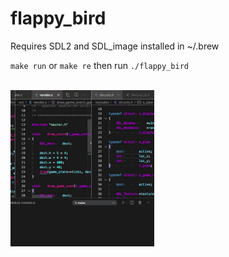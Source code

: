 # flappy_bird

Requires SDL2 and SDL_image installed in ~/.brew

`make run` or `make re` then run `./flappy_bird`

<br>
<img height="250" src="https://github.com/ASSERT-game/flappy_bird/blob/master/resources/cookie.gif" />
<br>
